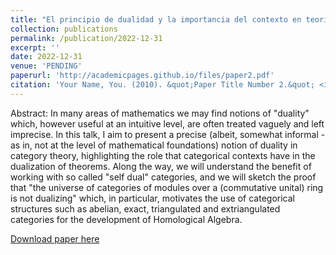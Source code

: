 ```yaml
---
title: "El principio de dualidad y la importancia del contexto en teoría de categorías"
collection: publications
permalink: /publication/2022-12-31
excerpt: ''
date: 2022-12-31
venue: 'PENDING'
paperurl: 'http://academicpages.github.io/files/paper2.pdf'
citation: 'Your Name, You. (2010). &quot;Paper Title Number 2.&quot; <i>Journal 1</i>. 1(2).'
---
```

Abstract: In many areas of mathematics we may find notions of "duality" which, however useful at an intuitive level, are often treated vaguely and left imprecise. In this talk, I aim to present a precise (albeit, somewhat informal -as in, not at the level of mathematical foundations) notion of duality in category theory, highlighting the role that categorical contexts have in the dualization of theorems. Along the way, we will understand the benefit of working with so called "self dual" categories, and we will sketch the proof that "the universe of categories of modules over a (commutative unital) ring is not dualizing" which, in particular, motivates the use of categorical structures such as abelian, exact, triangulated and extriangulated categories for the development of Homological Algebra.

[Download paper here](http://academicpages.github.io/files/paper2.pdf)
